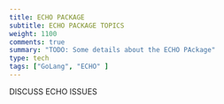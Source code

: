 ```yaml
---
title: ECHO PACKAGE
subtitle: ECHO PACKAGE TOPICS
weight: 1100
comments: true
summary: "TODO: Some details about the ECHO PAckage"
type: tech
tags: ["GoLang", "ECHO" ]
---
```


DISCUSS ECHO ISSUES

